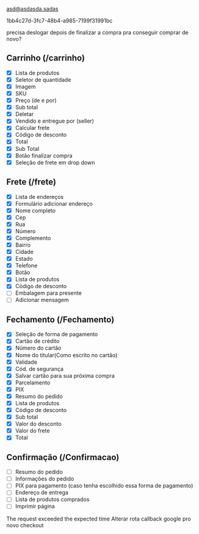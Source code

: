 asd@asdasda.sadas

1bb4c27d-3fc7-48b4-a985-7199f31991bc

precisa deslogar depois de finalizar a compra
pra conseguir comprar de novo?

## Carrinho (/carrinho)

- [x] Lista de produtos
- [x] Seletor de quantidade
- [x] Imagem
- [x] SKU
- [x] Preço (de e por)
- [x] Sub total
- [x] Deletar
- [x] Vendido e entregue por (seller)
- [x] Calcular frete
- [x] Código de desconto
- [x] Total
- [x] Sub Total
- [x] Botão finalizar compra
- [x] Seleção de frete em drop down

## Frete (/frete)

- [x] Lista de endereços
- [x] Formulário adicionar endereço
- [x] Nome completo
- [x] Cep
- [x] Rua
- [x] Número
- [x] Complemento
- [x] Bairro
- [x] Cidade
- [x] Estado
- [x] Telefone
- [x] Botão
- [x] Lista de produtos
- [x] Código de desconto
- [ ] Embalagem para presente
- [ ] Adicionar mensagem

## Fechamento (/Fechamento)

- [x] Seleção de forma de pagamento
- [x] Cartão de crédito
- [x] Número do cartão
- [x] Nome do titular(Como escrito no cartão)
- [x] Validade
- [x] Cód. de segurança
- [x] Salvar cartão para sua próxima compra
- [x] Parcelamento
- [x] PIX
- [x] Resumo do pedido
- [x] Lista de produtos
- [x] Código de desconto
- [x] Sub total
- [x] Valor do desconto
- [x] Valor do frete
- [x] Total

## Confirmação (/Confirmacao)

- [ ] Resumo do pedido
- [ ] Informações do pedido
- [ ] PIX para pagamento (caso tenha escolhido essa forma de pagamento)
- [ ] Endereço de entrega
- [ ] Lista de produtos comprados
- [ ] Imprimir página

The request exceeded the expected time
Alterar rota callback google pro novo checkout